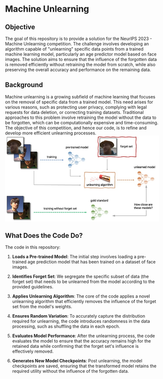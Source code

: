 # Machine Unlearning

## Objective
The goal of this repository is to provide a solution for the NeurIPS 2023 - Machine Unlearning competition. The challenge involves developing an algorithm capable of "unlearning" specific data points from a trained machine learning model, particularly an age predictor model based on face images. The solution aims to ensure that the influence of the forgotten data is removed efficiently without retraining the model from scratch, while also preserving the overall accuracy and performance on the remaining data.

## Background

Machine unlearning is a growing subfield of machine learning that focuses on the removal of specific data from a trained model. This need arises for various reasons, such as protecting user privacy, complying with legal requests for data deletion, or correcting training datasets. Traditional approaches to this problem involve retraining the model without the data to be forgotten, which can be computationally expensive and time-consuming. The objective of this competition, and hence our code, is to refine and develop more efficient unlearning processes.
![MachineUnlearningExample](Images/example.png)


## What Does the Code Do?

The code in this repository:

1. **Loads a Pre-trained Model**: The initial step involves loading a pre-trained age prediction model that has been trained on a dataset of face images.

2. **Identifies Forget Set**: We segregate the specific subset of data (the forget set) that needs to be unlearned from the model according to the provided guidelines.

3. **Applies Unlearning Algorithm**: The core of the code applies a novel unlearning algorithm that efficiently removes the influence of the forget set from the model's weights.

4. **Ensures Random Variation**: To accurately capture the distribution required for unlearning, the code introduces randomness in the data processing, such as shuffling the data in each epoch.

5. **Evaluates Model Performance**: After the unlearning process, the code evaluates the model to ensure that the accuracy remains high for the retained data while confirming that the forget set's influence is effectively removed.

6. **Generates New Model Checkpoints**: Post unlearning, the model checkpoints are saved, ensuring that the transformed model retains the required utility without the influence of the forgotten data.

